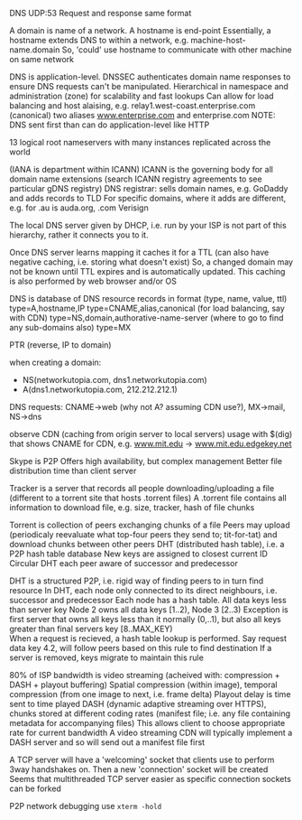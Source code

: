 <!-- SPDX-License-Identifier: zlib-acknowledgement -->

DNS UDP:53
Request and response same format

A domain is name of a network. A hostname is end-point
Essentially, a hostname extends DNS to within a network, e.g. machine-host-name.domain
So, 'could' use hostname to communicate with other machine on same network

DNS is application-level. DNSSEC authenticates domain name responses to ensure DNS requests can't be manipulated.
Hierarchical in namespace and administration (zone) for scalability and fast lookups
Can allow for load balancing and host alaising, e.g. 
relay1.west-coast.enterprise.com (canonical) two aliases www.enterprise.com and enterprise.com
NOTE: DNS sent first than can do application-level like HTTP

13 logical root nameservers with many instances replicated across the world

(IANA is department within ICANN)
ICANN is the governing body for all domain name extensions (search ICANN registry agreements to see particular gDNS registry)
DNS registrar: sells domain names, e.g. GoDaddy and adds records to TLD
For specific domains, where it adds are different, e.g. for .au is auda.org, .com Verisign

The local DNS server given by DHCP, i.e. run by your ISP is not part of this hierarchy, rather it connects you to it.

Once DNS server learns mapping it caches it for a TTL (can also have negative caching, i.e. storing what doesn't exist)
So, a changed domain may not be known until TTL expires and is automatically updated.
This caching is also performed by web browser and/or OS

DNS is database of DNS resource records in format (type, name, value, ttl)
type=A,hostname,IP
type=CNAME,alias,canonical (for load balancing, say with CDN)
type=NS,domain,authorative-name-server (where to go to find any sub-domains also)
type=MX

PTR (reverse, IP to domain)

when creating a domain:
* NS(networkutopia.com, dns1.networkutopia.com)
* A(dns1.networkutopia.com, 212.212.212.1)

DNS requests: CNAME->web (why not A? assuming CDN use?), MX->mail, NS->dns

observe CDN (caching from origin server to local servers) usage with $(dig) that shows CNAME for CDN, e.g. www.mit.edu -> www.mit.edu.edgekey.net

Skype is P2P
Offers high availability, but complex management
Better file distribution time than client server

Tracker is a server that records all people downloading/uploading a file (different to a torrent site that hosts .torrent files)
A .torrent file contains all information to download file, e.g. size, tracker, hash of file chunks

Torrent is collection of peers exchanging chunks of a file
Peers may upload (periodicaly reevaluate what top-four peers they send to; tit-for-tat) and download chunks between other peers
DHT (distributed hash table), i.e. a P2P hash table database
New keys are assigned to closest current ID
Circular DHT each peer aware of successor and predecessor

DHT is a structured P2P, i.e. rigid way of finding peers to in turn find resource
In DHT, each node only connected to its direct neighbours, i.e. successor and predecessor
Each node has a hash table. 
All data keys less than server key
Node 2 owns all data keys [1..2), Node 3 [2..3)
Exception is first server that owns all keys less than it normally (0,..1), but also all keys greater than final servers key [8..MAX_KEY)   
When a request is recieved, a hash table lookup is performed. 
Say request data key 4.2, will follow peers based on this rule to find destination
If a server is removed, keys migrate to maintain this rule


80% of ISP bandwidth is video streaming (acheived with: compression + DASH + playout buffering)
Spatial compression (within image), temporal compression (from one image to next, i.e. frame delta)
Playout delay is time sent to time played
DASH (dynamic adaptive streaming over HTTPS), chunks stored at different coding rates (manifest file; i.e. any file containing metadata for accompanying files)
This allows client to choose appropriate rate for current bandwidth
A video streaming CDN will typically implement a DASH server and so will send out a manifest file first

A TCP server will have a 'welcoming' socket that clients use to perform 3way handshakes on. 
Then a new 'connection' socket will be created
Seems that multithreaded TCP server easier as specific connection sockets can be forked

P2P network debugging use `xterm -hold`
